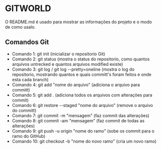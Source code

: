 # GITWORLD

O README.md é usado para mostrar as informações do projeto e o modo de como usalo.

## Comandos Git

- Comando 1: git init (inicializar o repositorio Git)
- Comando 2: git status (mostra o status do repositorio, como quantos arquivos untrecked e quantos arquivos modified existe)
- Comando 3: git log / git log --pretty=oneline (mostra o log do repositorio, mostrando quantos e quais committ's foram feitos e onde esta cada branch)
- Comando 4: git add "nome do arquivo" (adiciona o arquivo para committ)
- Comando 5: git add . (adiciona todos os arquivos com alterações para commit)
- Comando 6: git restore --staged "nome do arquivo" (remove o arquivo do committ)
- Comando 7: git commit -m "mensagem" (faz commit das alterações)
- Comando 8: git commit -am "mensagem" (faz commit de todas as alterações)
- Comando 9: git push -u origin "nome do ramo" (sobe os commit para o ramo do GitHub)
- Comando 10: git checkout -b "nome do novo ramo" (cria um novo ramo)